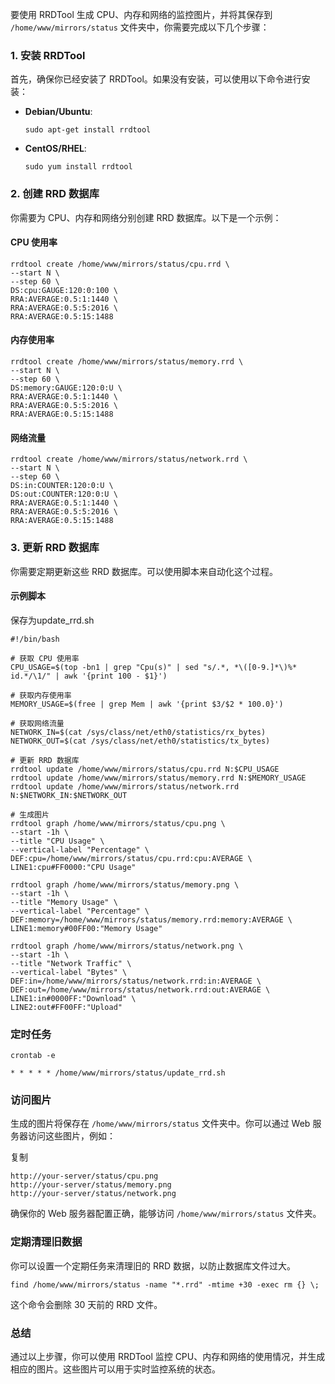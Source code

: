 要使用 RRDTool 生成 CPU、内存和网络的监控图片，并将其保存到 `/home/www/mirrors/status` 文件夹中，你需要完成以下几个步骤：

### 1. 安装 RRDTool

首先，确保你已经安装了 RRDTool。如果没有安装，可以使用以下命令进行安装：

- **Debian/Ubuntu**:

  ```
  sudo apt-get install rrdtool
  ```

- **CentOS/RHEL**:

  ```
  sudo yum install rrdtool
  ```

### 2. 创建 RRD 数据库

你需要为 CPU、内存和网络分别创建 RRD 数据库。以下是一个示例：

#### CPU 使用率

```
rrdtool create /home/www/mirrors/status/cpu.rrd \
--start N \
--step 60 \
DS:cpu:GAUGE:120:0:100 \
RRA:AVERAGE:0.5:1:1440 \
RRA:AVERAGE:0.5:5:2016 \
RRA:AVERAGE:0.5:15:1488
```

#### 内存使用率

```
rrdtool create /home/www/mirrors/status/memory.rrd \
--start N \
--step 60 \
DS:memory:GAUGE:120:0:U \
RRA:AVERAGE:0.5:1:1440 \
RRA:AVERAGE:0.5:5:2016 \
RRA:AVERAGE:0.5:15:1488
```

#### 网络流量

```
rrdtool create /home/www/mirrors/status/network.rrd \
--start N \
--step 60 \
DS:in:COUNTER:120:0:U \
DS:out:COUNTER:120:0:U \
RRA:AVERAGE:0.5:1:1440 \
RRA:AVERAGE:0.5:5:2016 \
RRA:AVERAGE:0.5:15:1488
```

### 3. 更新 RRD 数据库

你需要定期更新这些 RRD 数据库。可以使用脚本来自动化这个过程。

#### 示例脚本

保存为update_rrd.sh

```
#!/bin/bash

# 获取 CPU 使用率
CPU_USAGE=$(top -bn1 | grep "Cpu(s)" | sed "s/.*, *\([0-9.]*\)%* id.*/\1/" | awk '{print 100 - $1}')

# 获取内存使用率
MEMORY_USAGE=$(free | grep Mem | awk '{print $3/$2 * 100.0}')

# 获取网络流量
NETWORK_IN=$(cat /sys/class/net/eth0/statistics/rx_bytes)
NETWORK_OUT=$(cat /sys/class/net/eth0/statistics/tx_bytes)

# 更新 RRD 数据库
rrdtool update /home/www/mirrors/status/cpu.rrd N:$CPU_USAGE
rrdtool update /home/www/mirrors/status/memory.rrd N:$MEMORY_USAGE
rrdtool update /home/www/mirrors/status/network.rrd N:$NETWORK_IN:$NETWORK_OUT

# 生成图片
rrdtool graph /home/www/mirrors/status/cpu.png \
--start -1h \
--title "CPU Usage" \
--vertical-label "Percentage" \
DEF:cpu=/home/www/mirrors/status/cpu.rrd:cpu:AVERAGE \
LINE1:cpu#FF0000:"CPU Usage"

rrdtool graph /home/www/mirrors/status/memory.png \
--start -1h \
--title "Memory Usage" \
--vertical-label "Percentage" \
DEF:memory=/home/www/mirrors/status/memory.rrd:memory:AVERAGE \
LINE1:memory#00FF00:"Memory Usage"

rrdtool graph /home/www/mirrors/status/network.png \
--start -1h \
--title "Network Traffic" \
--vertical-label "Bytes" \
DEF:in=/home/www/mirrors/status/network.rrd:in:AVERAGE \
DEF:out=/home/www/mirrors/status/network.rrd:out:AVERAGE \
LINE1:in#0000FF:"Download" \
LINE2:out#FF00FF:"Upload"
```

### 定时任务

```
crontab -e
```

```
* * * * * /home/www/mirrors/status/update_rrd.sh
```

### 访问图片

生成的图片将保存在 `/home/www/mirrors/status` 文件夹中。你可以通过 Web 服务器访问这些图片，例如：

复制

```
http://your-server/status/cpu.png
http://your-server/status/memory.png
http://your-server/status/network.png
```

确保你的 Web 服务器配置正确，能够访问 `/home/www/mirrors/status` 文件夹。

### 定期清理旧数据

你可以设置一个定期任务来清理旧的 RRD 数据，以防止数据库文件过大。

```
find /home/www/mirrors/status -name "*.rrd" -mtime +30 -exec rm {} \;
```

这个命令会删除 30 天前的 RRD 文件。

### 总结

通过以上步骤，你可以使用 RRDTool 监控 CPU、内存和网络的使用情况，并生成相应的图片。这些图片可以用于实时监控系统的状态。